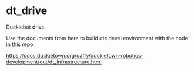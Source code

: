 # dt_drive
Duckiebot drive

Use the documents from here to build dts devel environment with the node in this repo.

https://docs.duckietown.org/daffy/duckietown-robotics-development/out/dt_infrastructure.html